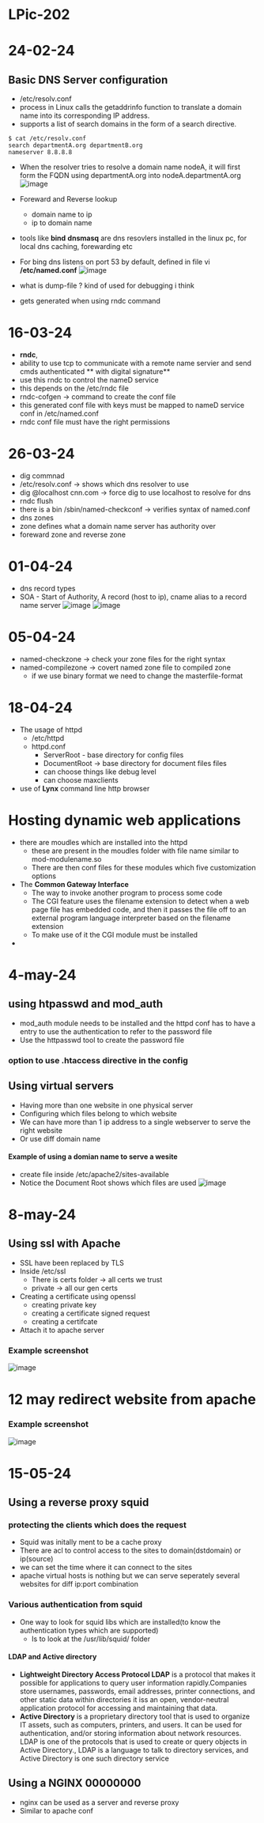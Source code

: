 # LPic-202
# 24-02-24
## Basic DNS Server configuration
* /etc/resolv.conf
*  process in Linux calls the getaddrinfo function to translate a domain name into its corresponding IP address.
*  supports a list of search domains in the form of a search directive.
```
$ cat /etc/resolv.conf
search departmentA.org departmentB.org
nameserver 8.8.8.8
```
* When the resolver tries to resolve a domain name nodeA, it will first form the FQDN using departmentA.org into nodeA.departmentA.org
![image](https://github.com/ronitwilson/LPic-202/assets/9934360/2fe55fd2-f8e4-471e-b228-f70252babbab)
* Foreward and Reverse lookup
  * domain name to ip
  * ip to domain name

* tools like **bind** **dnsmasq** are dns resovlers installed in the linux pc, for local dns caching, forewarding etc
* For bing dns listens on port 53 by default, defined in file vi **/etc/named.conf**
![image](https://github.com/ronitwilson/LPic-202/assets/9934360/d1c138a5-2cb5-4b20-8b94-db536b365b21)
* what is dump-file ? kind of used for debugging i think
 * gets generated when using rndc command
    
# 16-03-24
* **rndc**,
* ability to use tcp to communicate with a remote name servier and send cmds authenticated ** with digital signature**
* use this rndc to control the nameD service
* this depends on the /etc/rndc file
* rndc-cofgen -> command to create the conf file
 *  this generated conf file with keys must be mapped to nameD service conf in /etc/named.conf
 *  rndc conf file must have the right permissions

# 26-03-24
* dig commnad
* /etc/resolv.conf -> shows which dns resolver to use
* dig @localhost cnn.com -> force dig to use localhost to resolve for dns
* rndc flush <domain name>
* there is a bin /sbin/named-checkconf -> verifies syntax of named.conf
* dns zones
 *  zone defines what a domain name server has authority over
  * foreward zone and reverse zone 


# 01-04-24
* dns record types
* SOA - Start of Authority, A record (host to ip), cname alias  to a record name server
  ![image](https://github.com/ronitwilson/LPic-202/assets/9934360/9ac29b00-0ad8-4d0d-a192-07a81e901ff3)
  ![image](https://github.com/ronitwilson/LPic-202/assets/9934360/9eda4f9e-81e3-48fb-92c9-10a96ad9bc1e)


# 05-04-24
* named-checkzone -> check your zone files for the right syntax
* named-compilezone -> covert named zone file to compiled zone
  * if we use binary format we need to change the masterfile-format

# 18-04-24
* The usage of httpd
    * /etc/httpd
    * httpd.conf
        * ServerRoot - base directory for config files
        * DocumentRoot -> base directory for document files files
        * can choose things like debug level
        * can choose maxclients
* use of **Lynx** command line http browser

# Hosting dynamic web applications
* there are moudles which are installed into the httpd
  * these are present in the moudles folder with file name similar to mod-modulename.so
  * There are then conf files for these modules which five customization options
* The **Common Gateway Interface**
    * The way to  invoke another program to process some code
    *  The CGI feature uses the filename extension to detect when a web page file has embedded code, and then it passes the file off to an external program language interpreter based on the filename extension
    *  To make use of it the CGI module must be installed
*  

# 4-may-24
##  using htpasswd and mod_auth
* mod_auth module needs to be installed and the httpd conf has to have a entry to use the authentication to refer to the password file
* Use the httpasswd tool to create the password file

### option to use .htaccess directive in the config

## Using virtual servers
* Having more than one website in one physical server
* Configuring which files belong to which website
* We can have more than 1 ip address to a single webserver to serve the right website
* Or use diff domain name

#### Example of using a domian name to serve a wesite
* create file inside /etc/apache2/sites-available
* Notice the Document Root shows which files are used
![image](https://github.com/ronitwilson/LPic-202/assets/9934360/e3717161-32a5-409f-bcaa-dfe5665fdc30)


# 8-may-24
## Using ssl with Apache
* SSL have been replaced by TLS
* Inside /etc/ssl
  * There is certs folder -> all certs we trust
  * private -> all our gen certs
* Creating a certificate using openssl
  * creating private key
  * creating a certificate signed request
  * creating a certifcate
* Attach it to apache server
### Example screenshot
![image](https://github.com/ronitwilson/LPic-202/assets/9934360/d3913077-8b7f-47fb-8ed0-2c2f21437da3)


# 12 may redirect website from apache
### Example screenshot
![image](https://github.com/ronitwilson/LPic-202/assets/9934360/78402d30-66c5-4853-b1fa-98eda70e1f2a)

# 15-05-24
## Using a reverse proxy squid
### protecting the clients which does the request
* Squid was initally ment to be a cache proxy
* There are acl to control access to the sites to domain(dstdomain) or ip(source)
* we can set the time where it can connect to the sites
* apache virtual hosts is nothing but we can serve seperately several websites for diff ip:port combination

### Various authentication from squid
* One way to look for squid libs which are installed(to know the authentication types which are supported)
  *  Is to look at the /usr/lib/squid/ folder

#### LDAP and Active directory
* **Lightweight Directory Access Protocol LDAP** is a protocol that makes it possible for applications to query user information rapidly.Companies store usernames, passwords, email addresses, printer connections, and other static data within directories  it iss an open, vendor-neutral application protocol for accessing and maintaining that data. 
* **Active Directory** is a proprietary directory tool that is used to organize IT assets, such as computers, printers, and users. It can be used for authentication, and/or storing information about network resources. LDAP is one of the protocols that is used to create or query objects in Active Directory., LDAP is a language to talk to directory services, and Active Directory is one such directory service



## Using a NGINX 00000000
* nginx can be used as a server and reverse proxy
* Similar to apache conf 
